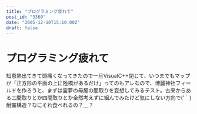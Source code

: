 ```yaml
---
title: "プログラミング疲れて"
post_id: "3360"
date: "2005-12-10T15:10:00Z"
draft: false
---
```


# プログラミング疲れて

知恵熱出てきて頭痛くなってきたので一旦VisualC++閉じて、いつまでもマップが「正方形の平面の上に陸橋があるだけ」ってのもアレなので、博麗神社フィールドを作ろうと、まずは霊夢の母屋の間取りを妄想してみるテスト。古来からある三間取りとか四間取りとか全然考えずに組んでみたけど気にしない方向で('｀) 耐震構造？なにそれ食べれるの？＿？

